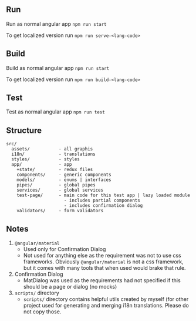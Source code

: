 ## Run

Run as normal angular app `npm run start`

To get localized version run `npm run serve-<lang-code>`

## Build

Build as normal angular app `npm run start`

To get localized version run `npm run build-<lang-code>`

## Test

Test as normal angular app `npm run test`

## Structure

```
src/
  assets/           - all graphis
  i18n/             - translations
  styles/           - styles
  app/              - app
    +state/         - redux files
    components/     - generic components
    models/         - enums | interfaces
    pipes/          - global pipes
    services/       - global services
    test-page/      - main code for this test app | lazy loaded module 
                      - includes partial components
                      - includes confirmation dialog
    validators/     - form validators

```

## Notes

1. `@angular/material`
    - Used only for Confirmation Dialog
    - Not used for anything else as the requirement was not to use css frameworks. Obviously `@angular/material` 
    is not a css framework, but it comes with many tools that when used would brake that rule.
1. Confirmation Dialog
    - MatDialog was used as the requirements had not specified if this should be a page or dialog (no mocks)
1. `scripts/` directory
    - `scripts/` directory contains helpful utils created by myself (for other project used for generating and 
    merging i18n translations. Please do not copy those.
